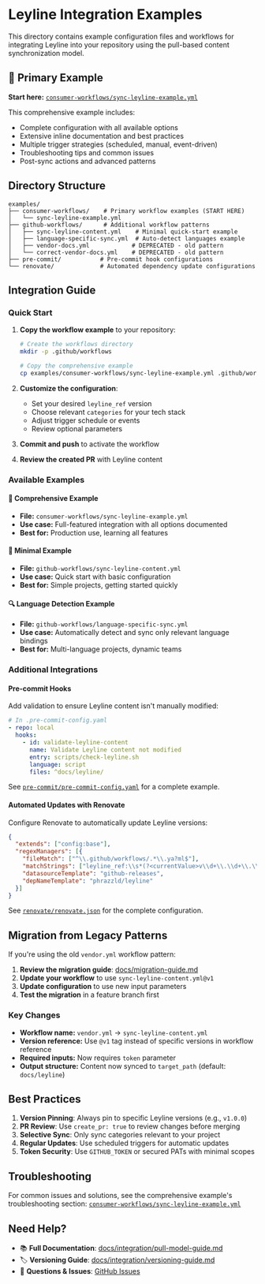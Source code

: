 # Leyline Integration Examples

This directory contains example configuration files and workflows for integrating Leyline into your repository using the pull-based content synchronization model.

## 📖 Primary Example

**Start here:** [`consumer-workflows/sync-leyline-example.yml`](consumer-workflows/sync-leyline-example.yml)

This comprehensive example includes:
- Complete configuration with all available options
- Extensive inline documentation and best practices
- Multiple trigger strategies (scheduled, manual, event-driven)
- Troubleshooting tips and common issues
- Post-sync actions and advanced patterns

## Directory Structure

```
examples/
├── consumer-workflows/    # Primary workflow examples (START HERE)
│   └── sync-leyline-example.yml
├── github-workflows/      # Additional workflow patterns
│   ├── sync-leyline-content.yml    # Minimal quick-start example
│   ├── language-specific-sync.yml  # Auto-detect languages example
│   ├── vendor-docs.yml            # DEPRECATED - old pattern
│   └── correct-vendor-docs.yml    # DEPRECATED - old pattern
├── pre-commit/           # Pre-commit hook configurations
└── renovate/             # Automated dependency update configurations
```

## Integration Guide

### Quick Start

1. **Copy the workflow example** to your repository:
   ```bash
   # Create the workflows directory
   mkdir -p .github/workflows

   # Copy the comprehensive example
   cp examples/consumer-workflows/sync-leyline-example.yml .github/workflows/sync-leyline.yml
   ```

2. **Customize the configuration**:
   - Set your desired `leyline_ref` version
   - Choose relevant `categories` for your tech stack
   - Adjust trigger schedule or events
   - Review optional parameters

3. **Commit and push** to activate the workflow

4. **Review the created PR** with Leyline content

### Available Examples

#### 🌟 Comprehensive Example
- **File:** `consumer-workflows/sync-leyline-example.yml`
- **Use case:** Full-featured integration with all options documented
- **Best for:** Production use, learning all features

#### 🚀 Minimal Example
- **File:** `github-workflows/sync-leyline-content.yml`
- **Use case:** Quick start with basic configuration
- **Best for:** Simple projects, getting started quickly

#### 🔍 Language Detection Example
- **File:** `github-workflows/language-specific-sync.yml`
- **Use case:** Automatically detect and sync only relevant language bindings
- **Best for:** Multi-language projects, dynamic teams

### Additional Integrations

#### Pre-commit Hooks
Add validation to ensure Leyline content isn't manually modified:
```yaml
# In .pre-commit-config.yaml
- repo: local
  hooks:
    - id: validate-leyline-content
      name: Validate Leyline content not modified
      entry: scripts/check-leyline.sh
      language: script
      files: ^docs/leyline/
```

See [`pre-commit/pre-commit-config.yaml`](pre-commit/pre-commit-config.yaml) for a complete example.

#### Automated Updates with Renovate
Configure Renovate to automatically update Leyline versions:
```json
{
  "extends": ["config:base"],
  "regexManagers": [{
    "fileMatch": ["^\\.github/workflows/.*\\.ya?ml$"],
    "matchStrings": ["leyline_ref:\\s*(?<currentValue>v\\d+\\.\\d+\\.\\d+)"],
    "datasourceTemplate": "github-releases",
    "depNameTemplate": "phrazzld/leyline"
  }]
}
```

See [`renovate/renovate.json`](renovate/renovate.json) for the complete configuration.

## Migration from Legacy Patterns

If you're using the old `vendor.yml` workflow pattern:

1. **Review the migration guide**: [docs/migration-guide.md](../docs/migration-guide.md)
2. **Update your workflow** to use `sync-leyline-content.yml@v1`
3. **Update configuration** to use new input parameters
4. **Test the migration** in a feature branch first

### Key Changes
- **Workflow name:** `vendor.yml` → `sync-leyline-content.yml`
- **Version reference:** Use `@v1` tag instead of specific versions in workflow reference
- **Required inputs:** Now requires `token` parameter
- **Output structure:** Content now synced to `target_path` (default: `docs/leyline`)

## Best Practices

1. **Version Pinning**: Always pin to specific Leyline versions (e.g., `v1.0.0`)
2. **PR Review**: Use `create_pr: true` to review changes before merging
3. **Selective Sync**: Only sync categories relevant to your project
4. **Regular Updates**: Use scheduled triggers for automatic updates
5. **Token Security**: Use `GITHUB_TOKEN` or secured PATs with minimal scopes

## Troubleshooting

For common issues and solutions, see the comprehensive example's troubleshooting section:
[`consumer-workflows/sync-leyline-example.yml`](consumer-workflows/sync-leyline-example.yml#L200)

## Need Help?

- 📚 **Full Documentation**: [docs/integration/pull-model-guide.md](../docs/integration/pull-model-guide.md)
- 🏷️ **Versioning Guide**: [docs/integration/versioning-guide.md](../docs/integration/versioning-guide.md)
- 🐛 **Questions & Issues**: [GitHub Issues](https://github.com/phrazzld/leyline/issues)
